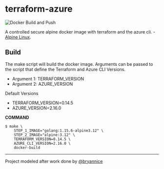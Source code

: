 # terraform-azure

![Docker Build and Push](https://github.com/danielscholl/terraform-azure/workflows/Docker%20Build%20and%20Push/badge.svg)

A controlled secure alpine docker image with terraform and the azure cli. - [Alpine Linux](https://alpinelinux.org/).

Build
------

The make script will build the docker image. Arguments can be passed to the script that define the Terraform and Azure CLI Versions.

- Argument 1:  TERRAFORM_VERSION
- Argument 2:  AZURE_VERSION

Default Versions

- TERRAFORM_VERSION=0.14.5
- AZURE_VERSION=2.16.0

__COMMAND__
```
$ make \
    STEP_1_IMAGE="golang:1.15.6-alpine3.12" \
    STEP_2_IMAGE="alpine:3.12" \
    TERRAFORM_VERSION=0.14.5 \
    AZURE_CLI_VERSION=2.16.0 \
    docker-build
```

---
Project modeled after work done by [@bryannice](https://github.com/bryannice)
